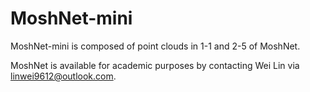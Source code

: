 # MoshNet-mini

MoshNet-mini is composed of point clouds in 1-1 and 2-5 of MoshNet.

MoshNet is available for academic purposes by contacting Wei Lin via linwei9612@outlook.com.
